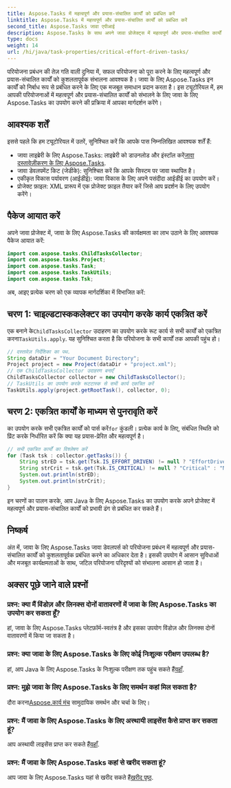 ```yaml
---
title: Aspose.Tasks में महत्वपूर्ण और प्रयास-संचालित कार्यों को प्रबंधित करें
linktitle: Aspose.Tasks में महत्वपूर्ण और प्रयास-संचालित कार्यों को प्रबंधित करें
second_title: Aspose.Tasks जावा एपीआई
description: Aspose.Tasks के साथ अपने जावा प्रोजेक्ट्स में महत्वपूर्ण और प्रयास-संचालित कार्यों को सहजता से प्रबंधित करें। लाइब्रेरी डाउनलोड करें और अपनी परियोजना प्रबंधन क्षमताओं को बढ़ाएं।
type: docs
weight: 14
url: /hi/java/task-properties/critical-effort-driven-tasks/
---
```

परियोजना प्रबंधन की तेज़ गति वाली दुनिया में, सफल परियोजना को पूरा करने के लिए महत्वपूर्ण और प्रयास-संचालित कार्यों को कुशलतापूर्वक संभालना आवश्यक है। जावा के लिए Aspose.Tasks इन कार्यों को निर्बाध रूप से प्रबंधित करने के लिए एक मजबूत समाधान प्रदान करता है। इस ट्यूटोरियल में, हम आपकी परियोजनाओं में महत्वपूर्ण और प्रयास-संचालित कार्यों को संभालने के लिए जावा के लिए Aspose.Tasks का उपयोग करने की प्रक्रिया में आपका मार्गदर्शन करेंगे।
## आवश्यक शर्तें
इससे पहले कि हम ट्यूटोरियल में उतरें, सुनिश्चित करें कि आपके पास निम्नलिखित आवश्यक शर्तें हैं:
- जावा लाइब्रेरी के लिए Aspose.Tasks: लाइब्रेरी को डाउनलोड और इंस्टॉल करें[जावा दस्तावेज़ीकरण के लिए Aspose.Tasks](https://reference.aspose.com/tasks/java/).
- जावा डेवलपमेंट किट (जेडीके): सुनिश्चित करें कि आपके सिस्टम पर जावा स्थापित है।
- एकीकृत विकास पर्यावरण (आईडीई): जावा विकास के लिए अपने पसंदीदा आईडीई का उपयोग करें।
- प्रोजेक्ट फ़ाइल: XML प्रारूप में एक प्रोजेक्ट फ़ाइल तैयार करें जिसे आप प्रदर्शन के लिए उपयोग करेंगे।
## पैकेज आयात करें
अपने जावा प्रोजेक्ट में, जावा के लिए Aspose.Tasks की कार्यक्षमता का लाभ उठाने के लिए आवश्यक पैकेज आयात करें:
```java
import com.aspose.tasks.ChildTasksCollector;
import com.aspose.tasks.Project;
import com.aspose.tasks.Task;
import com.aspose.tasks.TaskUtils;
import com.aspose.tasks.Tsk;
```
अब, आइए प्रत्येक चरण को एक व्यापक मार्गदर्शिका में विभाजित करें:
## चरण 1: चाइल्डटास्ककलेक्टर का उपयोग करके कार्य एकत्रित करें
 एक बनाने के`ChildTasksCollector` उदाहरण का उपयोग करके रूट कार्य से सभी कार्यों को एकत्रित करना`TaskUtils.apply`. यह सुनिश्चित करता है कि परियोजना के सभी कार्यों तक आपकी पहुंच हो।
```java
// दस्तावेज़ निर्देशिका का पथ.
String dataDir = "Your Document Directory";
Project project = new Project(dataDir + "project.xml");
// एक ChildTasksCollector उदाहरण बनाएँ
ChildTasksCollector collector = new ChildTasksCollector();
// TaskUtils का उपयोग करके रूटटास्क से सभी कार्य एकत्रित करें
TaskUtils.apply(project.getRootTask(), collector, 0);
```
## चरण 2: एकत्रित कार्यों के माध्यम से पुनरावृति करें
 का उपयोग करके सभी एकत्रित कार्यों को पार्स करें`for` कुंडली। प्रत्येक कार्य के लिए, संबंधित स्थिति को प्रिंट करके निर्धारित करें कि क्या यह प्रयास-प्रेरित और महत्वपूर्ण है।
```java
// सभी एकत्रित कार्यों का विश्लेषण करें
for (Task tsk : collector.getTasks()) {
    String strED = tsk.get(Tsk.IS_EFFORT_DRIVEN) != null ? "EffortDriven" : "Non-EffortDriven";
    String strCrit = tsk.get(Tsk.IS_CRITICAL) != null ? "Critical" : "Non-Critical";
    System.out.println(strED);
    System.out.println(strCrit);
}
```
इन चरणों का पालन करके, आप Java के लिए Aspose.Tasks का उपयोग करके अपने प्रोजेक्ट में महत्वपूर्ण और प्रयास-संचालित कार्यों को प्रभावी ढंग से प्रबंधित कर सकते हैं।
## निष्कर्ष
अंत में, जावा के लिए Aspose.Tasks जावा डेवलपर्स को परियोजना प्रबंधन में महत्वपूर्ण और प्रयास-संचालित कार्यों को कुशलतापूर्वक प्रबंधित करने का अधिकार देता है। इसकी उपयोग में आसान सुविधाओं और मजबूत कार्यक्षमताओं के साथ, जटिल परियोजना परिदृश्यों को संभालना आसान हो जाता है।
## अक्सर पूछे जाने वाले प्रश्नों
### प्रश्न: क्या मैं विंडोज़ और लिनक्स दोनों वातावरणों में जावा के लिए Aspose.Tasks का उपयोग कर सकता हूँ?
हां, जावा के लिए Aspose.Tasks प्लेटफ़ॉर्म-स्वतंत्र है और इसका उपयोग विंडोज़ और लिनक्स दोनों वातावरणों में किया जा सकता है।
### प्रश्न: क्या जावा के लिए Aspose.Tasks के लिए कोई निःशुल्क परीक्षण उपलब्ध है?
 हां, आप Java के लिए Aspose.Tasks के निःशुल्क परीक्षण तक पहुंच सकते हैं[यहाँ](https://releases.aspose.com/).
### प्रश्न: मुझे जावा के लिए Aspose.Tasks के लिए समर्थन कहां मिल सकता है?
 दौरा करना[Aspose.कार्य मंच](https://forum.aspose.com/c/tasks/15) सामुदायिक समर्थन और चर्चा के लिए।
### प्रश्न: मैं जावा के लिए Aspose.Tasks के लिए अस्थायी लाइसेंस कैसे प्राप्त कर सकता हूं?
 आप अस्थायी लाइसेंस प्राप्त कर सकते हैं[यहाँ](https://purchase.aspose.com/temporary-license/).
### प्रश्न: मैं जावा के लिए Aspose.Tasks कहां से खरीद सकता हूं?
 आप जावा के लिए Aspose.Tasks यहां से खरीद सकते हैं[खरीद पृष्ठ](https://purchase.aspose.com/buy).